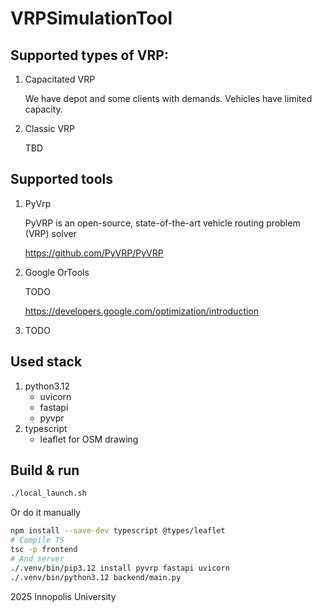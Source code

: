 # VRPSimulationTool

## Supported types of VRP:

1. Capacitated VRP
    
    We have depot and some clients with demands. Vehicles have limited capacity.

2. Classic VRP

    TBD

## Supported tools

1. PyVrp

    PyVRP is an open-source, state-of-the-art vehicle routing problem (VRP) solver
    
    https://github.com/PyVRP/PyVRP

2. Google OrTools

    TODO

    https://developers.google.com/optimization/introduction

3. TODO

## Used stack

1. python3.12
    * uvicorn
    * fastapi
    * pyvpr
2. typescript
    * leaflet for OSM drawing

## Build & run
```bash
./local_launch.sh
```

Or do it manually

```bash
npm install --save-dev typescript @types/leaflet
# Compile TS
tsc -p frontend
# And server
./.venv/bin/pip3.12 install pyvrp fastapi uvicorn
./.venv/bin/python3.12 backend/main.py
```

2025 Innopolis University